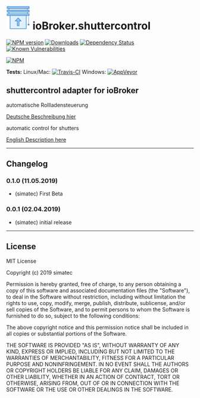 <h1>
    <img src="admin/shuttercontrol.png" width="64"/>
    ioBroker.shuttercontrol
</h1>

[![NPM version](http://img.shields.io/npm/v/iobroker.shuttercontrol.svg)](https://www.npmjs.com/package/iobroker.shuttercontrol)
[![Downloads](https://img.shields.io/npm/dm/iobroker.shuttercontrol.svg)](https://www.npmjs.com/package/iobroker.shuttercontrol)
[![Dependency Status](https://img.shields.io/david/simatec/iobroker.shuttercontrol.svg)](https://david-dm.org/simatec/iobroker.shuttercontrol)
[![Known Vulnerabilities](https://snyk.io/test/github/simatec/ioBroker.shuttercontrol/badge.svg)](https://snyk.io/test/github/simatec/ioBroker.shuttercontrol)

[![NPM](https://nodei.co/npm/iobroker.shuttercontrol.png?downloads=true)](https://nodei.co/npm/iobroker.shuttercontrol/)

**Tests:** Linux/Mac: [![Travis-CI](http://img.shields.io/travis/simatec/ioBroker.shuttercontrol/master.svg)](https://travis-ci.org/simatec/ioBroker.shuttercontrol)
Windows: [![AppVeyor](https://ci.appveyor.com/api/projects/status/github/simatec/ioBroker.shuttercontrol?branch=master&svg=true)](https://ci.appveyor.com/project/simatec/ioBroker-shuttercontrol/)

## shuttercontrol adapter for ioBroker

automatische Rollladensteuerung

[Deutsche Beschreibung hier](docs/de/shuttercontrol.md)

automatic control for shutters

[English Description here](docs/en/shuttercontrol.md)

*************************************************************************************************************************************



## Changelog

### 0.1.0 (11.05.2019)
* (simatec) First Beta

### 0.0.1 (02.04.2019)
* (simatec) initial release


*************************************************************************************************************************************



## License
MIT License

Copyright (c) 2019 simatec

Permission is hereby granted, free of charge, to any person obtaining a copy
of this software and associated documentation files (the "Software"), to deal
in the Software without restriction, including without limitation the rights
to use, copy, modify, merge, publish, distribute, sublicense, and/or sell
copies of the Software, and to permit persons to whom the Software is
furnished to do so, subject to the following conditions:

The above copyright notice and this permission notice shall be included in all
copies or substantial portions of the Software.

THE SOFTWARE IS PROVIDED "AS IS", WITHOUT WARRANTY OF ANY KIND, EXPRESS OR
IMPLIED, INCLUDING BUT NOT LIMITED TO THE WARRANTIES OF MERCHANTABILITY,
FITNESS FOR A PARTICULAR PURPOSE AND NONINFRINGEMENT. IN NO EVENT SHALL THE
AUTHORS OR COPYRIGHT HOLDERS BE LIABLE FOR ANY CLAIM, DAMAGES OR OTHER
LIABILITY, WHETHER IN AN ACTION OF CONTRACT, TORT OR OTHERWISE, ARISING FROM,
OUT OF OR IN CONNECTION WITH THE SOFTWARE OR THE USE OR OTHER DEALINGS IN THE
SOFTWARE.